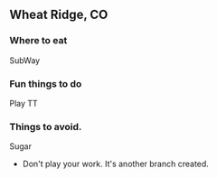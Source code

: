## Wheat Ridge, CO

### Where to eat
SubWay
### Fun things to do
Play TT
### Things to avoid.
Sugar
- Don't play your work.
It's another branch created.
